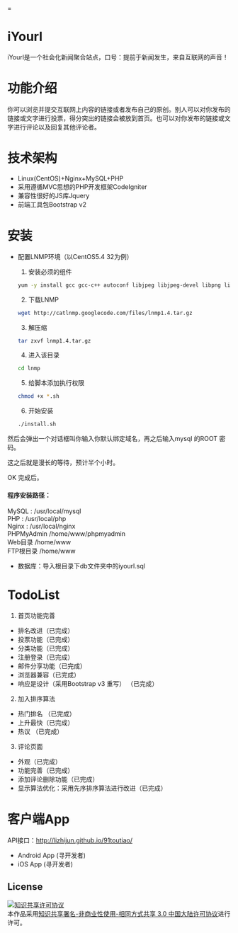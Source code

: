 =

iYourl
=

iYourl是一个社会化新闻聚合站点，口号：提前于新闻发生，来自互联网的声音！

功能介绍
=
你可以浏览并提交互联网上内容的链接或者发布自己的原创。别人可以对你发布的链接或文字进行投票，得分突出的链接会被放到首页。也可以对你发布的链接或文字进行评论以及回复其他评论者。

技术架构
=
+ Linux(CentOS)+Nginx+MySQL+PHP  
+ 采用遵循MVC思想的PHP开发框架CodeIgniter
+ 兼容性很好的JS库Jquery
+ 前端工具包Bootstrap v2

安装
=
*  配置LNMP环境（以CentOS5.4 32为例）  
   1. 安装必须的组件
   
   ```sh
   yum -y install gcc gcc-c++ autoconf libjpeg libjpeg-devel libpng libpng-devel freetype freetype-devel libxml2 libxml2-devel zlib zlib-devel glibc glibc-devel glib2 glib2-devel bzip2 bzip2-devel ncurses ncurses-devel curl curl-devel e2fsprogs e2fsprogs-devel krb5 krb5-devel libidn libidn-devel openssl openssl-devel openldap openldap-devel nss_ldap openldap-clients openldap-servers
   ```
   
   2. 下载LNMP
   
   ```sh
   wget http://catlnmp.googlecode.com/files/lnmp1.4.tar.gz
   ```
   
   3. 解压缩	  
   
   ```sh
   tar zxvf lnmp1.4.tar.gz
   ```
   
   4. 进入该目录  
   
   
   ```sh
   cd lnmp
   ```
   
   5. 给脚本添加执行权限  
   
   ```sh
   chmod +x *.sh
   ```
   
   6. 开始安装  
   
   ```sh
   ./install.sh
   ``` 	
   
然后会弹出一个对话框叫你输入你默认绑定域名，再之后输入mysql 的ROOT 密码。

这之后就是漫长的等待，预计半个小时。

OK  完成后。  

#### 程序安装路径：  
MySQL : /usr/local/mysql  
PHP : /usr/local/php  
Nginx : /usr/local/nginx  
PHPMyAdmin /home/www/phpmyadmin  
Web目录 /home/www  
FTP根目录 /home/www  
* 数据库：导入根目录下db文件夹中的iyourl.sql

TodoList
=

1. 首页功能完善
 + 排名改进（已完成）
 + 投票功能（已完成）
 + 分类功能（已完成）
 + 注册登录（已完成）
 + 邮件分享功能（已完成）
 + 浏览器兼容（已完成）
 + 响应是设计（采用Bootstrap v3 重写）  （已完成）
2. 加入排序算法  
 + 热门排名 （已完成） 
 + 上升最快（已完成）
 + 热议 （已完成）
3. 评论页面
 + 外观（已完成）
 + 功能完善（已完成）
 + 添加评论删除功能（已完成）
 + 显示算法优化：采用先序排序算法进行改进（已完成）

客户端App
=
API接口：http://lizhijun.github.io/91toutiao/
+ Android App (寻开发者)
+ iOS App (寻开发者)

License
--
<a rel="license" href="http://creativecommons.org/licenses/by-nc-sa/3.0/cn/"><img alt="知识共享许可协议" style="border-width:0" src="http://i.creativecommons.org/l/by-nc-sa/3.0/cn/88x31.png" /></a><br />本作品采用<a rel="license" href="http://creativecommons.org/licenses/by-nc-sa/3.0/cn/">知识共享署名-非商业性使用-相同方式共享 3.0 中国大陆许可协议</a>进行许可。
